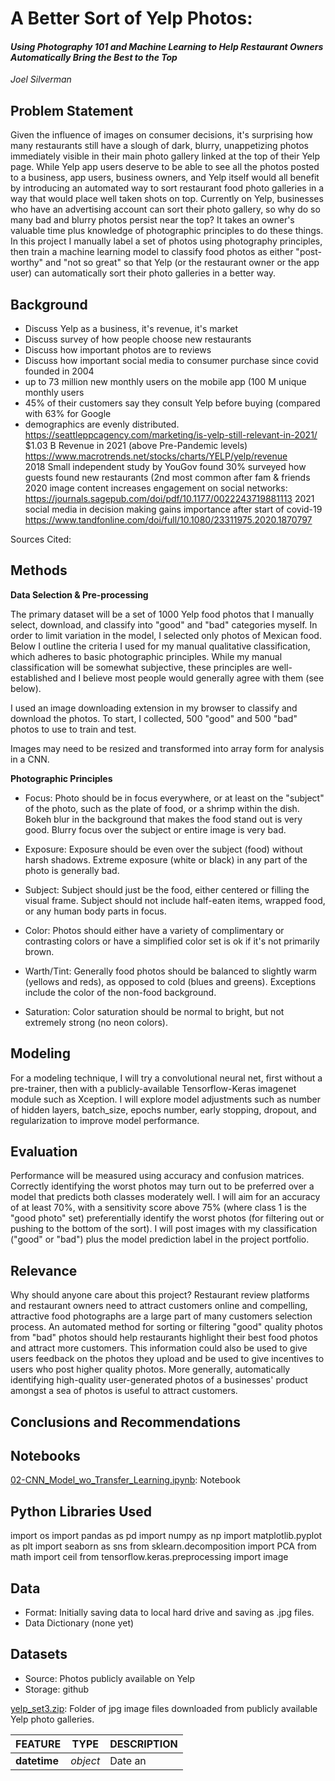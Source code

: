 # A Better Sort of Yelp Photos:  
#### _Using Photography 101 and Machine Learning to Help Restaurant Owners Automatically Bring the Best to the Top_  
_Joel Silverman_

## Problem Statement

Given the influence of images on consumer decisions, it's surprising how many restaurants still have a slough of dark, blurry, unappetizing photos immediately visible in their main photo gallery linked at the top of their Yelp page.  While Yelp app users deserve to be able to see all the photos posted to a business, app users, business owners, and Yelp itself would all benefit by introducing an automated way to sort restaurant food photo galleries in a way that would place well taken shots on top.  Currently on Yelp, businesses who have an advertising account can sort their photo gallery, so why do so many bad and blurry photos persist near the top?  It takes an owner's valuable time plus knowledge of photographic principles to do these things.  In this project I manually label a set of photos using photography principles, then train a machine learning model to classify food photos as either "post-worthy" and "not so great" so that Yelp (or the restaurant owner or the app user) can automatically sort their photo galleries in a better way. 

## Background
- Discuss Yelp as a business, it's revenue, it's market 
- Discuss survey of how people choose new restaurants
- Discuss how important photos are to reviews
- Discuss how important social media to consumer purchase since covid
 founded in 2004
- up to 73 million new monthly users on the mobile app (100 M unique monthly users
- 45% of their customers say they consult Yelp before buying (compared with 63% for Google
- demographics are evenly distributed.  https://seattleppcagency.com/marketing/is-yelp-still-relevant-in-2021/ 
$1.03 B Revenue in 2021 (above Pre-Pandemic levels) https://www.macrotrends.net/stocks/charts/YELP/yelp/revenue  
2018 Small independent study by YouGov found 30% surveyed how guests found new restaurants (2nd most common after fam & friends
2020 image content increases engagement on social networks:
https://journals.sagepub.com/doi/pdf/10.1177/0022243719881113 
2021 social media in decision making gains importance after start of covid-19
https://www.tandfonline.com/doi/full/10.1080/23311975.2020.1870797 

Sources Cited: 


## Methods

**Data Selection & Pre-processing**

The primary dataset will be a set of 1000 Yelp food photos that I manually select, download, and classify into "good" and "bad" categories myself.  In order to limit variation in the model, I selected only photos of Mexican food.  Below I outline the criteria I used for my manual qualitative classification, which adheres to basic photographic principles.  While my manual classification will be somewhat subjective, these principles are well-established and I believe most people would generally agree with them (see below).   

I used an image downloading extension in my browser to classify and download the photos.  To start, I collected, 500 "good" and 500 "bad" photos to use to train and test. 

Images may need to be resized and transformed into array form for analysis in a CNN.

**Photographic Principles**
    
- Focus:  Photo should be in focus everywhere, or at least on the "subject" of the photo, such as the plate of food, or a shrimp within the dish.  Bokeh blur in the background that makes the food stand out is very good. Blurry focus over the subject or entire image is very bad.

- Exposure:  Exposure should be even over the subject (food) without harsh shadows.  Extreme exposure (white or black) in any part of the photo is generally bad.

- Subject:  Subject should just be the food, either centered or filling the visual frame.   Subject should not include half-eaten items, wrapped food, or any human body parts in focus.

- Color:  Photos should either have a variety of complimentary or contrasting colors or have a simplified color set is ok if it's not primarily brown. 

- Warth/Tint:  Generally food photos should be balanced to slightly warm (yellows and reds), as opposed to cold (blues and greens).  Exceptions include the color of the non-food background.

 - Saturation:  Color saturation should be normal to bright, but not extremely strong (no neon colors).

## Modeling

For a modeling technique, I will try a convolutional neural net, first without a pre-trainer, then with a publicly-available Tensorflow-Keras imagenet module such as Xception.  I will explore model adjustments such as number of hidden layers, batch_size, epochs number, early stopping, dropout, and regularization to improve model performance.  

## Evaluation

Performance will be measured using accuracy and confusion matrices.  Correctly identifying the worst photos may turn out to be preferred over a model that predicts both classes moderately well.  I will aim for an accuracy of at least 70%, with a sensitivity score above 75% (where class 1 is the "good photo" set) preferentially identify the worst photos (for filtering out or pushing to the bottom of the sort). I will post images with my classification ("good" or "bad") plus the model prediction label in the project portfolio.

## Relevance

Why should anyone care about this project?  Restaurant review platforms and restaurant owners need to attract customers online and compelling, attractive food photographs are a large part of many customers selection process.  An automated method for sorting or filtering "good" quality photos from "bad" photos should help restaurants highlight their best food photos and attract more customers.  This information could also be used to give users feedback on the photos they upload and be used to give incentives to users who post higher quality photos. More generally, automatically identifying high-quality user-generated photos of a businesses' product amongst a sea of photos is useful to attract customers.

## Conclusions and Recommendations


## Notebooks
[02-CNN_Model_wo_Transfer_Learning.ipynb](/code/02-CNN_Model_wo_Transfer_Learning.ipynb): Notebook


## Python Libraries Used
import os
import pandas as pd
import numpy as np
import matplotlib.pyplot as plt
import seaborn as sns
from sklearn.decomposition import PCA
from math import ceil
from tensorflow.keras.preprocessing import image


## Data


- Format:  Initially saving data to local hard drive and saving as .jpg files.
- Data Dictionary (none yet)


## Datasets
- Source:  Photos publicly available on Yelp
- Storage: github

[yelp_set3.zip]('data/yelp_set3.zip'): Folder of jpg image files downloaded from publicly available Yelp photo galleries.


|FEATURE|TYPE|DESCRIPTION|
|---|---|---|
|**datetime**|*object*|Date an

